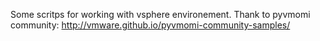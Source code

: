 Some scritps for working with vsphere environement.
Thank to pyvmomi community: http://vmware.github.io/pyvmomi-community-samples/

